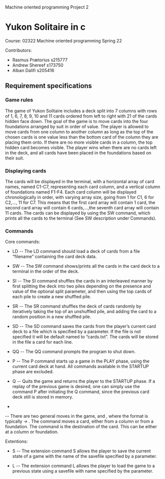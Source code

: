 Machine oriented programming Project 2

# Yukon Solitaire in c #
Course: 02322 Machine oriented programming Spring 22

Contributors:
- Rasmus Prætorius s215777
- Andrew Shereef s173750
- Alban Dalifi s205416

## Requirement specifications ##

### Game rules ###
The game of Yukon Solitaire includes a deck split into 7 columns with rows of 1, 6, 7, 8, 9, 10 and 11 cards ordered from left to right with 21 of the cards hidden face down. The goal of the game is to move cards into the four foundations arranged by suit in order of value. The player is allowed to move cards from one column to another column as long as the top of the chosen cards is one value less than the bottom card of the column they are placing them onto. If there are no more visible cards in a column, the top hidden card becomes visible. The player wins when there are no cards left in the deck, and all cards have been placed in the foundations based on their suit.

### Displaying cards ###
The cards will be displayed in the terminal, with a horizontal array of card names, named C1-C7, representing each card column, and a vertical column of foundations named F1-F4. Each card column will be displayed chronologically in order, with varying array size, going from 1 for C1, 6 for C2,..., 11 for C7. This means that the first card array will contain 1 card, the second card array will contain 6 cards,...,the seventh card array will contain 11 cards. The cards can be displayed by using the SW command, which prints all the cards to the terminal (See SW description under Commands).

### Commands ###
Core commands:
- LD <filename>
-- The LD command should load a deck of cards from a file “filename” containing the card deck data.

- SW
-- The SW command shows/prints all the cards in the card deck to a terminal in the order of the deck.

- SI<split>
-- The SI command shuffles the cards in an interleaved manner by first splitting the deck into two piles depending on the presence and value of the optional split parameter, and then using the top cards of each pile to create a new shuffled pile.

- SR
-- The SR command shuffles the deck of cards randomly by iteratively taking the top of an unshuffled pile, and adding the card to a random position in a new shuffled pile.

- SD<filename>
-- The SD command saves the cards from the player’s current card deck to a file which is specified by a parameter. If the file is not specified it will be default named to “cards.txt”. The cards will be stored in the file a card for each line.

- QQ
-- The QQ command prompts the program to shut down.

- P
-- The P command starts up a game in the PLAY phase, using the current card deck at hand. All commands available in the STARTUP phase are excluded.

- Q
-- Quits the game and returns the player to the STARTUP phase. If a replay of the previous game is desired, one can simply use the command P after initiating the Q command, since the previous card deck still is stored in memory.

- <Game Moves>
-- There are two general moves in the game, <from> and <to>, where the format is typically <from> -> <to>. The <from> command moves a card, either from a column or from a foundation. The <to> command is the destination of the card. This can be either at a column or foundation.

Extentions:
- S <filename>
-- The extension command S allows the player to save the current state of a game with the name of the savefile specified by a <filename> parameter.

- L <filename>
-- The extension command L allows the player to load the game to a previous state using a savefile with name specified by the <filename> parameter.